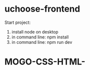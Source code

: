 # uchoose-frontend

Start project:
1. install node on desktop
2. in command line: npm install
3. in command line: npm run dev
# MOGO-CSS-HTML-
